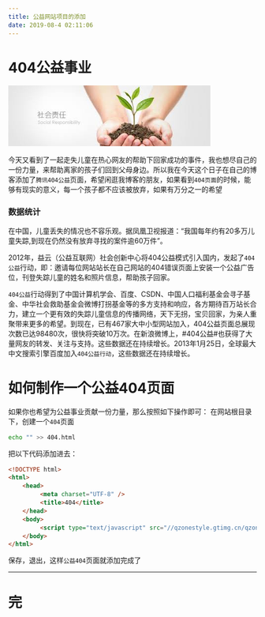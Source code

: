 ```yaml
---
title: 公益网站项目的添加
date: 2019-08-4 02:11:06
---
```


# 404公益事业
![](/404/markdown/picture/16.png)

今天又看到了一起走失儿童在热心网友的帮助下回家成功的事件，我也想尽自己的一份力量，来帮助离家的孩子们回到父母身边。所以我在今天这个日子在自己的博客添加了``腾讯404公益``页面，希望闲逛我博客的朋友，如果看到``404页面``的时候，能够有现实的意义，每一个孩子都不应该被放弃，如果有万分之一的希望

### 数据统计
在中国，儿童丢失的情况也不容乐观。据凤凰卫视报道：“我国每年约有20多万儿童失踪,到现在仍然没有放弃寻找的案件逾60万件”。

2012年，益云（公益互联网）社会创新中心将404公益模式引入国内，发起了``404公益``行动，即：邀请每位网站站长在自己网站的404错误页面上安装一个公益广告位，刊登失踪儿童的姓名和照片信息，帮助孩子回家。

``404公益``行动得到了中国计算机学会、百度、CSDN、中国人口福利基金会寻子基金、中华社会救助基金会微博打拐基金等的多方支持和响应，各方期待百万站长合力，建立一个更有效的失踪儿童信息的传播网络，天下无拐，宝贝回家，为亲人重聚带来更多的希望。到现在，已有467家大中小型网站加入，404公益页面总展现次数已达98480次，很快将突破10万次。在新浪微博上，#404公益#也获得了大量网友的转发、关注与支持。这些数据还在持续增长。2013年1月25日，全球最大中文搜索引擎百度加入``404公益行动``，这些数据还在持续增长。

# 如何制作一个公益404页面
如果你也希望为公益事业贡献一份力量，那么按照如下操作即可：
在网站根目录下，创建一个``404``页面
```sh
echo "" >> 404.html
```
把以下代码添加进去：
```html
<!DOCTYPE html>
<html>
    <head>
         <meta charset="UTF-8" />
         <title>404</title>                                                                                                                                        
    </head>
    <body>
         <script type="text/javascript" src="//qzonestyle.gtimg.cn/qzone/hybrid/app/404/search_children.js" homePageName="返回首页" homePageUrl="这里填入你的网站的首页地址"></script>
    </body>
</html>
```
保存，退出，这样``公益404``页面就添加完成了

---
# 完
